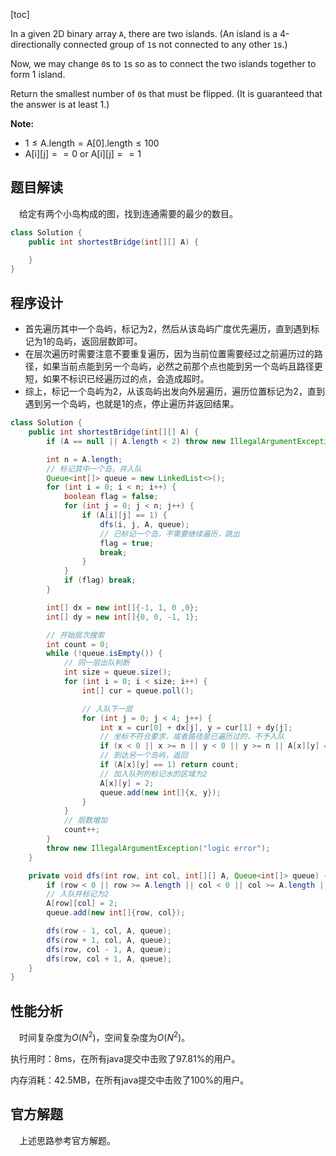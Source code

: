 [toc]

In a given 2D binary array `A`, there are two islands.  (An island is a 4-directionally connected group of `1`s not connected to any other `1`s.)

Now, we may change `0`s to `1`s so as to connect the two islands together to form $1$ island.

Return the smallest number of `0`s that must be flipped.  (It is guaranteed that the answer is at least 1.)



**Note:**

* $1 \le \text{A.length} = \text{A[0].length} \le 100$
* $\text{A[i][j]} == 0$ or $\text{A[i][j]} == 1$



## 题目解读

&emsp;给定有两个小岛构成的图，找到连通需要的最少的数目。

```java
class Solution {
    public int shortestBridge(int[][] A) {

    }
}
```

## 程序设计

* 首先遍历其中一个岛屿，标记为$2$，然后从该岛屿广度优先遍历，直到遇到标记为$1$的岛屿，返回层数即可。
* 在层次遍历时需要注意不要重复遍历，因为当前位置需要经过之前遍历过的路径，如果当前点能到另一个岛屿，必然之前那个点也能到另一个岛屿且路径更短，如果不标识已经遍历过的点，会造成超时。
* 综上，标记一个岛屿为$2$，从该岛屿出发向外层遍历，遍历位置标记为$2$，直到遇到另一个岛屿，也就是$1$的点，停止遍历并返回结果。

```java
class Solution {
    public int shortestBridge(int[][] A) {
        if (A == null || A.length < 2) throw new IllegalArgumentException("invalid param");

        int n = A.length;
        // 标记其中一个岛，并入队
        Queue<int[]> queue = new LinkedList<>();
        for (int i = 0; i < n; i++) {
            boolean flag = false;
            for (int j = 0; j < n; j++) {
                if (A[i][j] == 1) {
                    dfs(i, j, A, queue);
                    // 已标记一个岛，不需要继续遍历，跳出
                    flag = true;
                    break;
                }
            }
            if (flag) break;
        }

        int[] dx = new int[]{-1, 1, 0 ,0};
        int[] dy = new int[]{0, 0, -1, 1};

        // 开始层次搜索
        int count = 0;
        while (!queue.isEmpty()) {
            // 同一层出队判断
            int size = queue.size();
            for (int i = 0; i < size; i++) {
                int[] cur = queue.poll();

                // 入队下一层
                for (int j = 0; j < 4; j++) {
                    int x = cur[0] + dx[j], y = cur[1] + dy[j];
                    // 坐标不符合要求，或者路径是已遍历过的，不予入队
                    if (x < 0 || x >= n || y < 0 || y >= n || A[x][y] == 2) continue;
                    // 到达另一个岛屿，返回
                    if (A[x][y] == 1) return count;
                    // 加入队列的标记水的区域为2
                    A[x][y] = 2;
                    queue.add(new int[]{x, y});
                }
            }
            // 层数增加
            count++;
        }
        throw new IllegalArgumentException("logic error");
    }

    private void dfs(int row, int col, int[][] A, Queue<int[]> queue) {
        if (row < 0 || row >= A.length || col < 0 || col >= A.length || A[row][col] != 1) return;
        // 入队并标记为2
        A[row][col] = 2;
        queue.add(new int[]{row, col});

        dfs(row - 1, col, A, queue);
        dfs(row + 1, col, A, queue);
        dfs(row, col - 1, A, queue);
        dfs(row, col + 1, A, queue);
    }
}
```

## 性能分析

&emsp;时间复杂度为$O(N^2)$，空间复杂度为$O(N^2)$。

执行用时：8ms，在所有java提交中击败了97.81%的用户。

内存消耗：42.5MB，在所有java提交中击败了100%的用户。

## 官方解题

&emsp;上述思路参考官方解题。